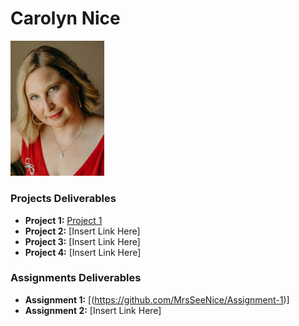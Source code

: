# Carolyn Nice 
<img src="./assets/CarolynNice.jpg" style="width:150px;"/>

### Projects Deliverables
- **Project 1:** [Project 1](https://github.com/MrsSeeNice/Project-1)
- **Project 2:** [Insert Link Here]
- **Project 3:** [Insert Link Here]
- **Project 4:** [Insert Link Here]

### Assignments Deliverables
- **Assignment 1:** [(https://github.com/MrsSeeNice/Assignment-1)]
- **Assignment 2:** [Insert Link Here]







